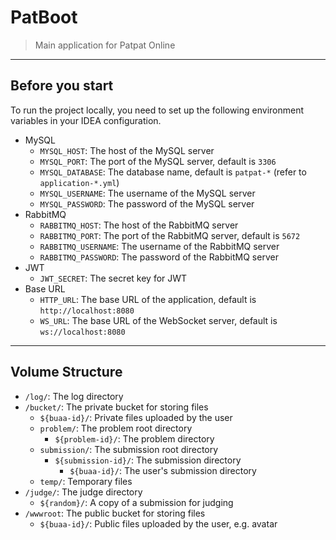 # PatBoot

> Main application for Patpat Online

---

## Before you start

To run the project locally, you need to set up the following environment variables in your IDEA configuration.

- MySQL
  - `MYSQL_HOST`: The host of the MySQL server
  - `MYSQL_PORT`: The port of the MySQL server, default is `3306`
  - `MYSQL_DATABASE`: The database name, default is `patpat-*` (refer to `application-*.yml`)
  - `MYSQL_USERNAME`: The username of the MySQL server
  - `MYSQL_PASSWORD`: The password of the MySQL server
- RabbitMQ
  - `RABBITMQ_HOST`: The host of the RabbitMQ server
  - `RABBITMQ_PORT`: The port of the RabbitMQ server, default is `5672`
  - `RABBITMQ_USERNAME`: The username of the RabbitMQ server
  - `RABBITMQ_PASSWORD`: The password of the RabbitMQ server
- JWT
  - `JWT_SECRET`: The secret key for JWT
- Base URL
  - `HTTP_URL`: The base URL of the application, default is `http://localhost:8080`
  - `WS_URL`: The base URL of the WebSocket server, default is `ws://localhost:8080`

---

## Volume Structure

- `/log/`: The log directory
- `/bucket/`: The private bucket for storing files
  - `${buaa-id}/`: Private files uploaded by the user
  - `problem/`: The problem root directory
    - `${problem-id}/`: The problem directory
  - `submission/`: The submission root directory
    - `${submission-id}/`: The submission directory
      - `${buaa-id}/`: The user's submission directory
  - `temp/`: Temporary files
- `/judge/`: The judge directory
  - `${random}/`: A copy of a submission for judging
- `/wwwroot`: The public bucket for storing files
  - `${buaa-id}/`: Public files uploaded by the user, e.g. avatar
